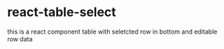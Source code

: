 # react-table-select
this is a react component table with seletcted row in bottom and editable row data
